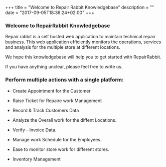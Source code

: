 +++
title = "Welcome to Repair Rabbit Knowledgebase"
description = ""
date = "2017-09-05T18:36:24+02:00"
+++


### Welcome to RepairRabbit Knowledgebase


Repair rabbit is a self hosted web application to maintain technical repair business. This web application efficiently monitors the operations, services and analysis for the multiple store at different locations.  

We hope this knowledgebase will help you to get started with RepairRabbit.

If you have anything unclear, please feel free to write us.


### Perform multiple actions with a single platform:

* Create Appointment for the Customer 

* Raise Ticket for Repaire work Management

* Record & Track Customers Data

* Analyze the Overall work for the diffent Locations.

* Verify - Invoice Data.

* Manage work Schedule for the Employees.

* Ease to monitor store work for different stores.

* Inventory Management
